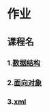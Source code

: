 # 作业

## 课程名
### 1.[数据结构](https://github.com/ChineseAStar/MyHomework_On_Programming/tree/master/Data%20Structure)
### 2.[面向对象](Object-oriented)
### 3.[xml](XML与SQLSERVER的连接)
